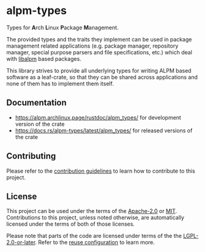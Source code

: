 # alpm-types

Types for **A**rch **L**inux **P**ackage **M**anagement.

The provided types and the traits they implement can be used in package management related applications (e.g. package manager, repository manager, special purpose parsers and file specifications, etc.) which deal with [libalpm](https://man.archlinux.org/man/libalpm.3) based packages.

This library strives to provide all underlying types for writing ALPM based software as a leaf-crate, so that they can be shared across applications and none of them has to implement them itself.

## Documentation

- <https://alpm.archlinux.page/rustdoc/alpm_types/> for development version of the crate
- <https://docs.rs/alpm-types/latest/alpm_types/> for released versions of the crate

## Contributing

Please refer to the [contribution guidelines] to learn how to contribute to this project.

## License

This project can be used under the terms of the [Apache-2.0] or [MIT].
Contributions to this project, unless noted otherwise, are automatically licensed under the terms of both of those licenses.

Please note that parts of the code are licensed under terms of the the [LGPL-2.0-or-later].
Refer to the [reuse configuration] to learn more.

[contribution guidelines]: ../CONTRIBUTING.md
[reuse configuration]: ../REUSE.toml
[Apache-2.0]: ../LICENSES/Apache-2.0.txt
[LGPL-2.0-or-later]: ../LICENSES/LGPL-2.0-or-later.txt
[MIT]: ../LICENSES/MIT.txt
